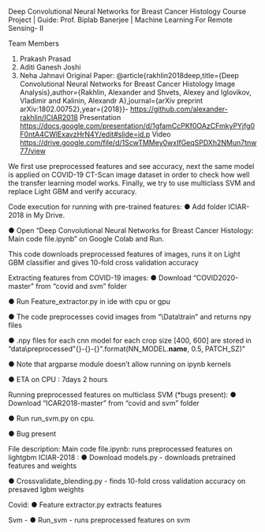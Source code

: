Deep Convolutional Neural Networks for Breast Cancer Histology
Course Project | Guide: Prof. Biplab Banerjee | Machine Learning For Remote Sensing- II

Team Members
1.	Prakash Prasad
2.	Aditi Ganesh Joshi
3.	Neha Jahnavi
Original Paper: @article{rakhlin2018deep,title={Deep Convolutional Neural Networks for Breast Cancer Histology Image Analysis},author={Rakhlin, Alexander and Shvets, Alexey and Iglovikov, Vladimir and Kalinin, Alexandr A},journal={arXiv preprint arXiv:1802.00752},year={2018}}- https://github.com/alexander-rakhlin/ICIAR2018
Presentation https://docs.google.com/presentation/d/1gfamCcPKf0OAzCFmkyPYjfg0F0ntA4CWlExavzHrN4Y/edit#slide=id.p
Video
https://drive.google.com/file/d/1ScwTMMey0wxIfGeqSPDXh2NMun7tnw77/view


We first use preprocessed features and see accuracy, next the same model is applied on COVID-19 CT-Scan image dataset in order to check how well the transfer learning model works. Finally, we try to use multiclass SVM and replace Light GBM and verify accuracy.

Code execution for running with pre-trained features:
●	Add folder ICIAR-2018 in My Drive. 

●	Open “Deep Convolutional Neural Networks for Breast Cancer Histology: Main code file.ipynb” on Google Colab and Run. 

This code downloads preprocessed features of images, runs it on Light GBM classifier and gives 10-fold cross validation accuracy


Extracting features from COVID-19 images: 
●	Download “COVID2020-master” from “covid and svm” folder

●	Run Feature_extractor.py in ide with cpu or gpu 

●	The code preprocesses covid images from “\Data\train”  and returns npy files

●	.npy files for each cnn model for each crop size [400, 600]  are stored in “data\preprocessed\"{}-{}-{}".format(NN_MODEL.__name__, 0.5, PATCH_SZ)”

●	Note that argparse module doesn’t allow running on ipynb kernels

●	ETA on CPU : 7days 2 hours 


Running preprocessed features on multiclass SVM (*bugs present):
●	Download “ICAR2018-master” from “covid and svm” folder

●	Run run_svm.py on cpu. 

●	Bug present 


File description: 
Main code file.ipynb: runs preprocessed features on lightgbm 
ICIAR-2018 : 
●	Download models.py - downloads pretrained features and weights 

●	Crossvalidate_blending.py - finds 10-fold cross validation accuracy on presaved lgbm weights


Covid: 
●	Feature extractor.py extracts features 


Svm - 
●	Run_svm - runs preprocessed features on svm





